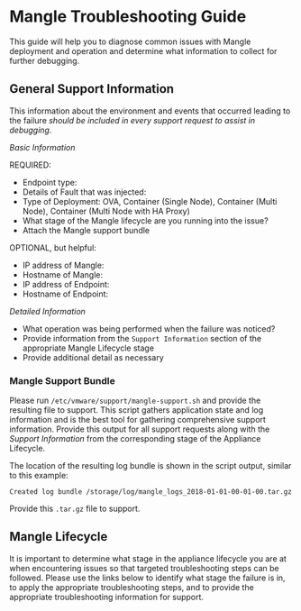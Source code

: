 # Mangle Troubleshooting Guide

This guide will help you to diagnose common issues with Mangle deployment and operation and determine what information to collect for further debugging.

## General Support Information <a id="general-support-information"></a>

This information about the environment and events that occurred leading to the failure _should be included in every support request to assist in debugging_.

_Basic Information_

REQUIRED:

* Endpoint type:
* Details of Fault that was injected:
* Type of Deployment: OVA, Container \(Single Node\), Container \(Multi Node\), Container \(Multi Node with HA Proxy\)
* What stage of the Mangle lifecycle are you running into the issue?
* Attach the Mangle support bundle

OPTIONAL, but helpful:

* IP address of Mangle:
* Hostname of Mangle:
* IP address of Endpoint:
* Hostname of Endpoint:

_Detailed Information_

* What operation was being performed when the failure was noticed?
* Provide information from the `Support Information` section of the appropriate Mangle Lifecycle stage
* Provide additional detail as necessary

### Mangle Support Bundle <a id="mangle-support-bundle"></a>

Please run `/etc/vmware/support/mangle-support.sh` and provide the resulting file to support. This script gathers application state and log information and is the best tool for gathering comprehensive support information. Provide this output for all support requests along with the _Support Information_ from the corresponding stage of the Appliance Lifecycle.

The location of the resulting log bundle is shown in the script output, similar to this example:

```text
Created log bundle /storage/log/mangle_logs_2018-01-01-00-01-00.tar.gz
```

Provide this `.tar.gz` file to support.

## Mangle Lifecycle <a id="mangle-lifecycle"></a>

It is important to determine what stage in the appliance lifecycle you are at when encountering issues so that targeted troubleshooting steps can be followed. Please use the links below to identify what stage the failure is in, to apply the appropriate troubleshooting steps, and to provide the appropriate troubleshooting information for support.

